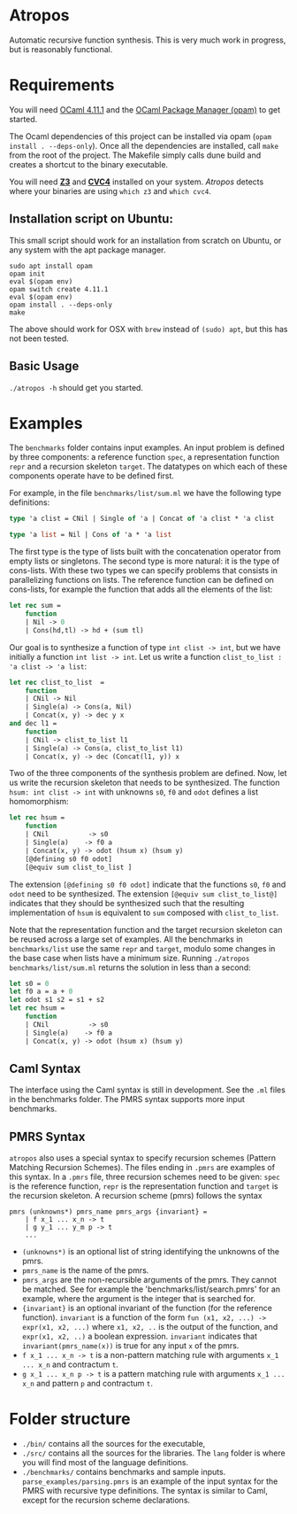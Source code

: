 # Atropos

Automatic recursive function synthesis.
This is very much work in progress, but is reasonably functional.

# Requirements
You will need [OCaml 4.11.1](https://ocaml.org/releases/4.11.1.html) and the [OCaml Package Manager (opam)](https://opam.ocaml.org) to get started.

The Ocaml dependencies of this project can be installed via opam (```opam install . --deps-only```).
Once all the dependencies are installed, call ```make``` from the root of the project. The Makefile simply calls dune build and creates a shortcut to the binary executable.

You will need [**Z3**](https://github.com/Z3Prover/z3) and [**CVC4**](https://cvc4.github.io) installed on your system. *Atropos* detects where your binaries are using `which z3` and `which cvc4`.

## Installation script on Ubuntu:
This small script should work for an installation from scratch on Ubuntu, or any system with the apt package manager.
```
sudo apt install opam
opam init
eval $(opam env)
opam switch create 4.11.1
eval $(opam env)
opam install . --deps-only
make
```
The above should work for OSX with `brew` instead of `(sudo) apt`, but this has not been tested.

## Basic Usage
`./atropos -h` should get you started.

# Examples
The `benchmarks` folder contains input examples. An input problem is defined by three components: a reference function `spec`, a representation function `repr` and a recursion skeleton `target`.
The datatypes on which each of these components operate have to be defined first.

For example, in the file `benchmarks/list/sum.ml` we have the following type definitions:
```ocaml
type 'a clist = CNil | Single of 'a | Concat of 'a clist * 'a clist

type 'a list = Nil | Cons of 'a * 'a list
```
The first type is the type of lists built with the concatenation operator from empty lists or singletons. The second type is more natural: it is the type of cons-lists. With these two types we can specify problems that consists in parallelizing functions on lists. The reference function can be defined on cons-lists, for example the function that adds all the elements of the list:
```ocaml
let rec sum =
    function
    | Nil -> 0
    | Cons(hd,tl) -> hd + (sum tl)
```
Our goal is to synthesize a function of type `int clist -> int`, but we have initially a function `int list -> int`. Let us write a function `clist_to_list : 'a clist -> 'a list`:
```ocaml
let rec clist_to_list  =
    function
    | CNil -> Nil
    | Single(a) -> Cons(a, Nil)
    | Concat(x, y) -> dec y x
and dec l1 =
    function
    | CNil -> clist_to_list l1
    | Single(a) -> Cons(a, clist_to_list l1)
    | Concat(x, y) -> dec (Concat(l1, y)) x
```
Two of the three components of the synthesis problem are defined. Now, let us write the recursion skeleton that needs to be synthesized. The function `hsum: int clist -> int` with unknowns `s0`, `f0` and `odot` defines a list homomorphism:
```ocaml
let rec hsum =
    function
    | CNil          -> s0
    | Single(a)    -> f0 a
    | Concat(x, y) -> odot (hsum x) (hsum y)
    [@defining s0 f0 odot]
    [@equiv sum clist_to_list ]
```
The extension `[@defining s0 f0 odot]` indicate that the functions `s0`, `f0` and `odot` need to be synthesized. The extension `[@equiv sum clist_to_list@]` indicates that they should be synthesized such that the resulting implementation of `hsum` is equivalent to `sum` composed with `clist_to_list`.

Note that the representation function and the target recursion skeleton can be reused across a large set of examples. All the benchmarks in `benchmarks/list` use the same `repr` and `target`, modulo some changes in the base case when lists have a minimum size.
Running `./atropos benchmarks/list/sum.ml` returns the solution in less than a second:
```ocaml
let s0 = 0
let f0 a = a + 0
let odot s1 s2 = s1 + s2
let rec hsum =
    function
    | CNil          -> s0
    | Single(a)    -> f0 a
    | Concat(x, y) -> odot (hsum x) (hsum y)
```

## Caml Syntax

The interface using the Caml syntax is still in development. See the `.ml` files in the benchmarks folder.
The PMRS syntax supports more input benchmarks.

## PMRS Syntax
`atropos` also uses a special syntax to specify recursion schemes (Pattern Matching Recursion Schemes). The files ending in `.pmrs` are examples of this syntax. In a `.pmrs` file, three recursion schemes need to be given: `spec` is the reference function, `repr` is the representation function and `target` is the recursion skeleton.
A recursion scheme (pmrs) follows the syntax
```
pmrs (unknowns*) pmrs_name pmrs_args {invariant} =
    | f x_1 ... x_n -> t
    | g y_1 ... y_m p -> t
    ...
```
- `(unknowns*)` is an optional list of string identifying the unknowns of the pmrs.
- `pmrs_name` is the name of the pmrs.
- `pmrs_args` are the non-recursible arguments of the pmrs. They cannot be matched. See for example the 'benchmarks/list/search.pmrs' for an example, where the argument is the integer that is searched for.
- `{invariant}` is an optional invariant of the function (for the reference function). `invariant` is a function of the form `fun (x1, x2, ...) -> expr(x1, x2, ...)` where `x1, x2, ..` is the output of the function, and `expr(x1, x2, ..)` a boolean expression. `invariant` indicates that `invariant(pmrs_name(x))` is true for any input `x` of the pmrs.
- `f x_1 ... x_n -> t` is a non-pattern matching rule with arguments `x_1 ... x_n` and contractum `t`.
- `g x_1 ... x_n p -> t` is a pattern matching rule with arguments `x_1 ... x_n` and pattern `p` and contractum `t`.



# Folder structure

- `./bin/` contains all the sources for the executable,
- `./src/` contains all the sources for the libraries. The `lang` folder is where you will find most of the language definitions.
- `./benchmarks/` contains benchmarks and sample inputs. `parse_examples/parsing.pmrs` is an example of the input syntax for the PMRS with recursive type definitions. The syntax is similar to Caml, except for the recursion scheme declarations.

